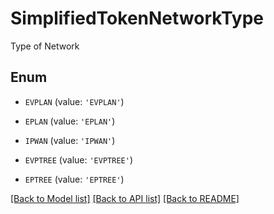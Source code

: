 # SimplifiedTokenNetworkType

Type of Network

## Enum

* `EVPLAN` (value: `'EVPLAN'`)

* `EPLAN` (value: `'EPLAN'`)

* `IPWAN` (value: `'IPWAN'`)

* `EVPTREE` (value: `'EVPTREE'`)

* `EPTREE` (value: `'EPTREE'`)

[[Back to Model list]](../README.md#documentation-for-models) [[Back to API list]](../README.md#documentation-for-api-endpoints) [[Back to README]](../README.md)


